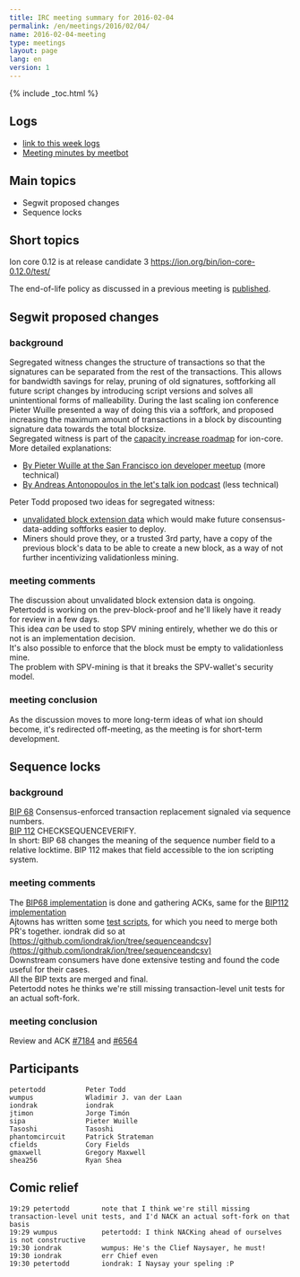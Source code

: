 ```yaml
---
title: IRC meeting summary for 2016-02-04
permalink: /en/meetings/2016/02/04/
name: 2016-02-04-meeting
type: meetings
layout: page
lang: en
version: 1
---
```

{% include _toc.html %}

## Logs

- [link to this week logs](http://ionstats.com/irc/ion-dev/logs/2016/02/04#l1454612462.0)  
- [Meeting minutes by meetbot](http://www.erisian.com.au/meetbot/ion-dev/2016/ion-dev.2016-02-04-19.01.html) 

## Main topics 

- Segwit proposed changes  
- Sequence locks

## Short topics

Ion core 0.12 is at release candidate 3 https://ion.org/bin/ion-core-0.12.0/test/   

The end-of-life policy as discussed in a previous meeting is [published](https://ioncore.org/en/lifecycle/).

## Segwit proposed changes

### background

Segregated witness changes the structure of transactions so that the signatures can be separated from the rest of the transactions. 
This allows for bandwidth savings for relay, pruning of old signatures, softforking all future script changes by introducing script versions and solves all unintentional forms of malleability. 
During the last scaling ion conference Pieter Wuille presented a way of doing this via a softfork, and proposed increasing the maximum amount of transactions in a block by discounting signature data towards the total blocksize.  
Segregated witness is part of the [capacity increase roadmap](https://lists.linuxfoundation.org/pipermail/ion-dev/2015-December/011865.html) for ion-core.  
More detailed explanations:  
- [By Pieter Wuille at the San Francisco ion developer meetup](https://www.youtube.com/watch?v=NOYNZB5BCHM) (more technical)  
- [By Andreas Antonopoulos in the let's talk ion podcast](https://letstalkion.com/blog/post/lets-talk-ion-277-separating-signatures-with-segregated-witness) (less technical)

Peter Todd proposed two ideas for segregated witness:  
- [unvalidated block extension data](http://lists.linuxfoundation.org/pipermail/ion-dev/2016-January/012301.html) which would make future consensus-data-adding softforks easier to deploy.  
- Miners should prove they, or a trusted 3rd party, have a copy of the previous block's data to be able to create a new block, as a way of not further incentivizing validationless mining.

### meeting comments

The discussion about unvalidated block extension data is ongoing.  
Petertodd is working on the prev-block-proof and he'll likely have it ready for review in a few days.  
This idea *can* be used to stop SPV mining entirely, whether we do this or not is an implementation decision.  
It's also possible to enforce that the block must be empty to validationless mine.  
The problem with SPV-mining is that it breaks the SPV-wallet's security model.

### meeting conclusion

As the discussion moves to more long-term ideas of what ion should become, it's redirected off-meeting, as the meeting is for short-term development.

## Sequence locks

### background

[BIP 68](https://github.com/ion/bips/blob/master/bip-0068.mediawiki)  Consensus-enforced transaction replacement signaled via sequence numbers.  
[BIP 112](https://github.com/ion/bips/blob/master/bip-0112.mediawiki) CHECKSEQUENCEVERIFY.  
In short: BIP 68 changes the meaning of the sequence number field to a relative locktime. BIP 112 makes that field accessible to the ion scripting system.  

### meeting comments

The [BIP68 implementation](https://github.com/ion/ion/pull/7184) is done and gathering ACKs, same for the [BIP112 implementation](https://github.com/ion/ion/pull/6564)  
Ajtowns has written some [test scripts](https://github.com/ajtowns/op_csv-test), for which you need to merge both PR's together. iondrak did so at [https://github.com/iondrak/ion/tree/sequenceandcsv](https://github.com/iondrak/ion/tree/sequenceandcsv)  
Downstream consumers have done extensive testing and found the code useful for their cases.  
All the BIP texts are merged and final.  
Petertodd notes he thinks we're still missing transaction-level unit tests for an actual soft-fork.

### meeting conclusion

Review and ACK [#7184](https://github.com/ion/ion/pull/7184) and [#6564](https://github.com/ion/ion/pull/6564)  

## Participants

    petertodd          Peter Todd  
    wumpus             Wladimir J. van der Laan  
    iondrak            iondrak  
    jtimon             Jorge Timón  
    sipa               Pieter Wuille  
    Tasoshi            Tasoshi  
    phantomcircuit     Patrick Strateman  
    cfields            Cory Fields  
    gmaxwell           Gregory Maxwell  
    shea256            Ryan Shea  

## Comic relief

    19:29 petertodd        note that I think we're still missing transaction-level unit tests, and I'd NACK an actual soft-fork on that basis   
    19:29 wumpus           petertodd: I think NACKing ahead of ourselves is not constructive   
    19:30 iondrak          wumpus: He's the Clief Naysayer, he must!   
    19:30 iondrak          err Chief even  
    19:30 petertodd        iondrak: I Naysay your speling :P
